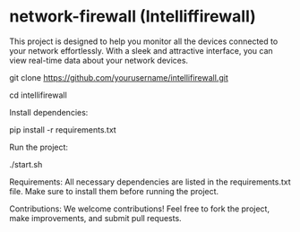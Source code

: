# network-firewall (Intelliffirewall)
This project is designed to help you monitor all the devices connected to your network effortlessly. With a sleek and attractive interface, you can view real-time data about your network devices.

  git clone https://github.com/yourusername/intellifirewall.git
  
  cd intellifirewall
  
Install dependencies:

  pip install -r requirements.txt
  
Run the project:

  ./start.sh
  
Requirements:
  All necessary dependencies are listed in the requirements.txt file. Make sure to install them before running the project.

Contributions:
  We welcome contributions! Feel free to fork the project, make improvements, and submit pull requests.


